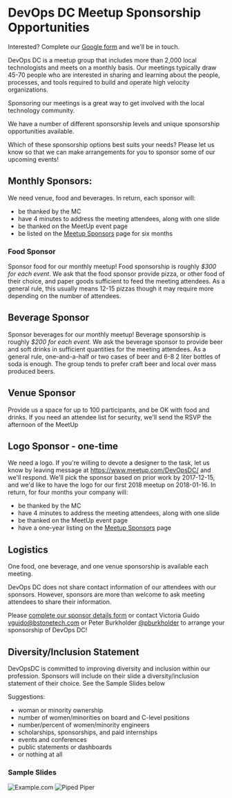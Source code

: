 # DevOps DC Meetup Sponsorship Opportunities

Interested? Complete our [Google form](https://docs.google.com/forms/d/e/1FAIpQLSdDOmOscNj5ZmuSoDFdYBzpqiSK63evoZueK_O1UHJenTL8Cw/formResponse) and we'll be in touch.

DevOps DC is a meetup group that includes more than 2,000 local technologists and meets on a monthly basis.  Our meetings typically draw 45-70 people who are interested in sharing and learning about the people, processes, and tools required to build and operate high velocity organizations.

Sponsoring our meetings is a great way to get involved with the local technology community.

We have a number of different sponsorship levels and unique sponsorship opportunities available.

Which of these sponsorship options best suits your needs? Please let us know so that we can make arrangements for you to sponsor some of our upcoming events!

## Monthly Sponsors:

We need venue, food and beverages. In return, each sponsor will:

  * be thanked by the MC
  * have 4 minutes to address the meeting attendees, along with one slide
  * be thanked on the MeetUp event page
  * be listed on the [Meetup Sponsors](https://www.meetup.com/DevOpsDC/sponsors/) page for six months

### Food Sponsor

Sponsor food for our monthly meetup!  Food sponsorship is roughly *$300 for each event*.  We ask that the food sponsor provide pizza, or other food of their choice, and paper goods sufficient to feed the meeting attendees.  As a general rule, this usually means 12-15 pizzas though it may require more depending on the number of attendees.

## Beverage Sponsor

Sponsor beverages for our monthly meetup!  Beverage sponsorship is roughly *$200 for each event*.  We ask the beverage sponsor to provide beer and soft drinks in sufficient quantities for the meeting attendees.  As a general rule, one-and-a-half or two cases of beer and 6-8 2 liter bottles of soda is enough.  The group tends to prefer craft beer and local over mass produced beers.  
  
## Venue Sponsor

Provide us a space for up to 100 participants, and be OK with food and drinks. If you need an attendee list for security, we'll send the RSVP the afternoon of the MeetUp

## Logo Sponsor - one-time

We need a logo. If you're willing to devote a designer to the task, let us know by leaving message at https://www.meetup.com/DevOpsDC/ and we'll respond. We'll pick the sponsor based on prior work by 2017-12-15, and we'd like to have the logo for our first 2018 meetup on 2018-01-16. In return, for four months your company will:

  * be thanked by the MC
  * have 4 minutes to address the meeting attendees, along with one slide
  * be thanked on the MeetUp event page
  * have a one-year listing on the [Meetup Sponsors](https://www.meetup.com/DevOpsDC/sponsors/) page
  
## Logistics

One food, one beverage, and one venue sponsorship is available each meeting.

DevOps DC does not share contact information of our attendees with our sponsors.  However, sponsors are more than welcome to ask meeting attendees to share their information.

Please [complete our sponsor details form](https://goo.gl/forms/gM855liUoZAw4q8X2) or contact Victoria Guido [vguido@bstonetech.com](mailto:vguido@bstonetech.com) or Peter Burkholder [@pburkholder](https://twitter.com/pburkholder) to arrange your sponsorship of DevOps DC!

## Diversity/Inclusion Statement

DevOpsDC is committed to improving diversity and inclusion within our profession. Sponsors will include on their slide a diversity/inclusion statement of their choice. See the Sample Slides below 

Suggestions:
- woman or minority ownership
- number of women/minorities on board and C-level positions
- number/percent of women/minority engineers
- scholarships, sponsorships, and paid internships
- events and conferences
- public statements or dashboards
- or nothing at all

### Sample Slides

![Example.com](/images/example.png)
![Piped Piper](/images/piper.png)

